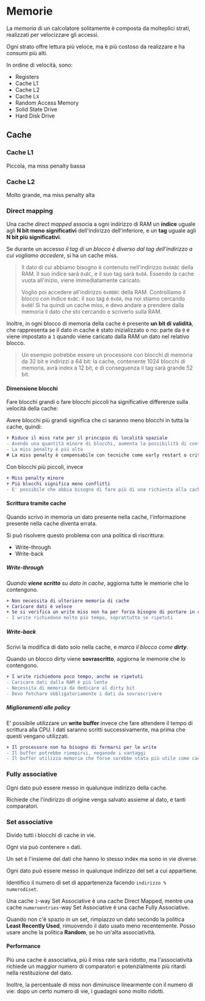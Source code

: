 # Memorie

La _memoria_ di un calcolatore solitamente è composta da molteplici strati, realizzati per velocizzare gli accessi.

Ogni strato offre lettura più veloce, ma è più costoso da realizzare e ha consumi più alti.

In ordine di velocità, sono:

- Registers
- Cache L1
- Cache L2
- Cache L`X`
- Random Access Memory
- Solid State Drive
- Hard Disk Drive

## Cache

### Cache L1

Piccola, ma miss penalty bassa

### Cache L2

Molto grande, ma miss penalty alta

### Direct mapping

Una cache _direct mapped_ associa a ogni indirizzo di RAM un **indice** uguale agli **N bit meno significativi** dell'indirizzo dell'inferiore, e un **tag** uguale agli **N bit più significativi**.

Se durante un accesso _il tag di un blocco è diverso dal tag dell'indirizzo a cui vogliamo accedere_, si ha un cache miss.

> Il dato di cui abbiamo bisogno è contenuto nell'indirizzo `0x0ABC` della RAM.
> Il suo indice sarà `0xBC`, e il suo tag sarà `0x0A`.
> Essendo la cache vuota all'inizio, viene immediatamente caricato.
>
> Voglio poi accedere all'indirizzo `0x0BBC` della RAM.
> Controlliamo il blocco con indice `0xBC`: il suo tag è `0x0A`, ma noi stiamo cercando `0x0B`! Si ha quindi un cache miss, e devo andare a prendere dalla memoria il dato che sto cercando e scriverlo sulla RAM.

Inoltre, in ogni blocco di memoria della cache è presente **un bit di validità**, che rappresenta se il dato in cache è stato inizializzato o no: parte da `0` e viene impostato a `1` quando viene caricato dalla RAM un dato nel relativo blocco.

> Un esempio potrebbe essere un processore con blocchi di memoria da 32 bit e indirizzi a 64 bit: la cache, contenente 1024 blocchi di memoria, avrà index a 12 bit, e di conseguenza il tag sarà grande 52 bit.

#### Dimensione blocchi

Fare blocchi grandi o fare blocchi piccoli ha significative differenze sulla velocità della cache:

Avere blocchi più grandi significa che ci saranno meno blocchi in tutta la cache, quindi:

```diff
+ Riduce il miss rate per il principio di località spaziale
- Avendo una quantità minore di blocchi, aumenta la possibilità di conflitto
- La miss penalty è più alta
# La miss penalty è compensabile con tecniche come early restart o critical-word-first
```

Con blocchi più piccoli, invece
```diff
+ Miss penalty minore
+ Più blocchi significa meno conflitti
- E' possibile che abbia bisogno di fare più di una richiesta alla cache, rallentandola significativamente
```

#### Scrittura tramite cache

Quando scrivo in memoria un dato presente nella cache, l'informazione presente nella cache diventa errata. 

Si può risolvere questo problema con una politica di riscrittura:
- Write-through
- Write-back

##### Write-through

_Quando **viene scritto** su dato in cache_, aggiorna tutte le memorie che lo contengono.

```diff
+ Non necessita di ulteriore memoria di cache
+ Caricare dati è veloce
+ Se si verifica un write miss non ha per forza bisogno di portare in cache il dato da scrivere
- I write richiedono molto più tempo, soprattutto se ripetuti
```


##### Write-back

Scrivi la modifica di dato solo nella cache, e _marca il blocco come **dirty**_.

Quando un blocco dirty viene **sovrascritto**, aggiorna le memorie che lo contengono.

```diff
+ I write richiedono poco tempo, anche se ripetuti
- Caricare dati dalla RAM è più lento
- Necessita di memoria da dedicare al dirty bit
- Devo fetchare obbligatoriamente i dati da sovrascrivere
```

##### Miglioramenti alle policy

E' possibile utilizzare un **write buffer** invece che fare attendere il tempo di scrittura alla CPU. I dati saranno scritti successivamente, ma prima che questi vengano utilizzati.

```diff
+ Il processore non ha bisogno di fermarsi per le write
- Il buffer potrebbe riempirsi, neganode i vantaggi
- Il buffer utilizza memoria che forse sarebbe stata più utile come cache
```

### Fully associative

Ogni dato può essere messo in qualunque indirizzo della cache.

Richiede che l'indirizzo di origine venga salvato assieme al dato, e tanti comparatori.

### Set associative

Divido tutti i blocchi di cache in vie.

Ogni via può contenere `n` dati.

Un set è l'insieme dei dati che hanno lo stesso index ma sono in vie diverse.

Ogni dato può essere messo in qualunque indirizzo del set a cui appartiene.

Identifico il numero di set di appartenenza facendo `indirizzo % numerodiset`.

Una cache `1`-way Set Associative è una cache Direct Mapped, mentre una cache `numeroentries`-way Set Associative è una cache Fully Associative.

Quando non c'è spazio in un set, rimpiazzo un dato secondo la politica **Least Recently Used**, rimuovendo il dato usato meno recentemente. Posso usare anche la politica **Random**, se ho un'alta associatività.

#### Performance

Più una cache è associativa, più il miss rate sarà ridotto, ma l'associatività richiede un maggior numero di comparatori e potenzialmente più ritardi nella restituzione del dato.

Inoltre, la percentuale di miss non diminuisce linearmente con il numero di vie: dopo un certo numero di vie, i guadagni sono molto ridotti.
